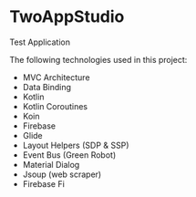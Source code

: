 # TwoAppStudio
Test Application

The following technologies used in this project:

- MVC Architecture
- Data Binding
- Kotlin
- Kotlin Coroutines
- Koin
- Firebase
- Glide
- Layout Helpers (SDP & SSP)
- Event Bus (Green Robot)
- Material Dialog
- Jsoup (web scraper)
- Firebase Fi
